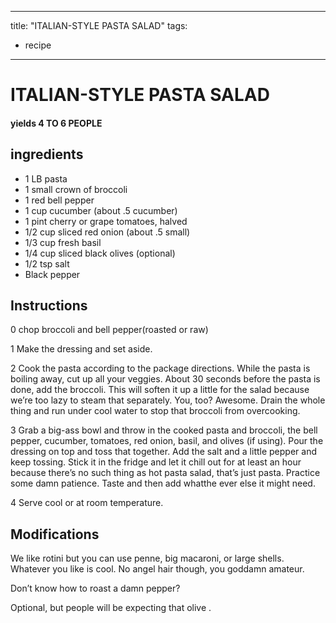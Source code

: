
---
title: "ITALIAN-STYLE PASTA SALAD"
tags:
  - recipe
---
# ITALIAN-STYLE PASTA SALAD



#### yields  4 TO 6 PEOPLE


## ingredients
* 1 LB pasta 
* 1 small crown of broccoli 
* 1 red bell pepper 
* 1 cup cucumber (about .5 cucumber) 
* 1 pint cherry or grape tomatoes, halved 
* 1/2 cup sliced red onion (about .5 small) 
* 1/3 cup fresh basil 
* 1/4 cup sliced black olives (optional)
* 1/2 tsp salt 
* Black pepper 



## Instructions
0 chop broccoli and bell pepper(roasted or raw)

1 Make the dressing and set aside.

2 Cook the pasta according to the package directions. While the pasta is boiling away, cut up all your veggies. About 30 seconds before the pasta is done, add the broccoli. This will soften it up a little for the salad because we’re too lazy to steam that    separately. You, too? Awesome. Drain the whole thing and run under cool water to stop that broccoli from overcooking.

3 Grab a big-ass bowl and throw in the cooked pasta and broccoli, the bell pepper, cucumber, tomatoes, red onion, basil, and olives (if using). Pour the dressing on top and toss that    together. Add the salt and a little pepper and keep tossing. Stick it in the fridge and let it chill out for at least an hour because there’s no such thing as hot pasta salad, that’s just pasta. Practice some damn patience. Taste and then add whatthe ever else it might need.

4 Serve cool or at room temperature.



## Modifications
We like rotini but you can use penne, big macaroni, or large shells. Whatever you like is cool. No angel hair though, you goddamn amateur.

 Don’t know how to roast a damn pepper?

 Optional, but people will be expecting that olive   .




